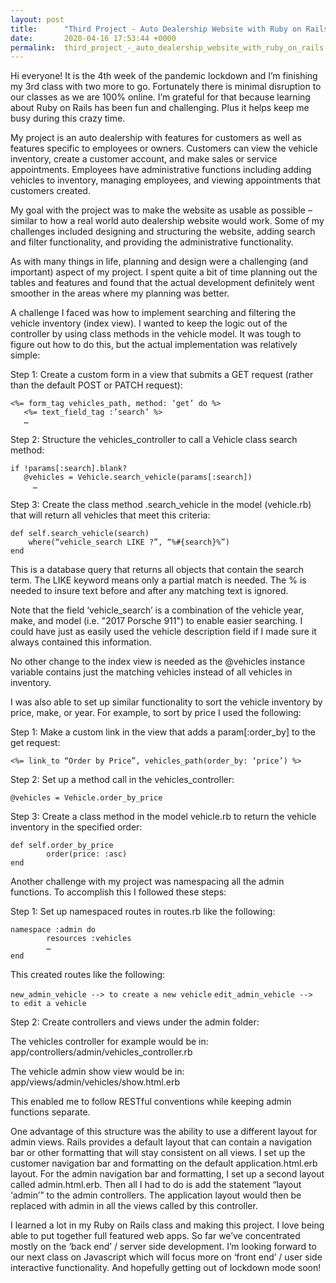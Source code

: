 ```yaml
---
layout: post
title:      "Third Project - Auto Dealership Website with Ruby on Rails"
date:       2020-04-16 17:53:44 +0000
permalink:  third_project_-_auto_dealership_website_with_ruby_on_rails
---
```



Hi everyone!  It is the 4th week of the pandemic lockdown and I’m finishing my 3rd class with two more to go.  Fortunately there is minimal disruption to our classes as we are 100% online.  I’m grateful for that because learning about Ruby on Rails has been fun and challenging.  Plus it helps keep me busy during this crazy time.

My project is an auto dealership with features for customers as well as features specific to employees or owners.  Customers can view the vehicle inventory, create a customer account, and make sales or service appointments.  Employees have administrative functions including adding vehicles to inventory,  managing employees, and viewing appointments that customers created.

My goal with the project was to make the website as usable as possible – similar to how a real world auto dealership website would work.  Some of my challenges included designing and structuring the website, adding search and filter functionality, and providing the administrative functionality.

As with many things in life, planning and design were a challenging (and important) aspect of my project.  I spent quite a bit of time planning out the tables and features and found that the actual development definitely went smoother in the areas where my planning was better.

A challenge I faced was how to implement searching and filtering the vehicle inventory (index view).  I wanted to keep the logic out of the controller by using class methods in the vehicle model.  It was tough to figure out how to do this, but the actual implementation was relatively simple:

Step 1: Create a custom form in a view that submits a GET request (rather than the default POST or PATCH request): 

```
<%= form_tag vehicles_path, method: ‘get’ do %>
   <%= text_field_tag :’search’ %>
   …
```

Step 2: Structure the vehicles_controller to call a Vehicle class search method: 

```
if !params[:search].blank?
   @vehicles = Vehicle.search_vehicle(params[:search])
	 …
```

Step 3: Create the class method .search_vehicle in the model (vehicle.rb) that will return all vehicles that meet this criteria:

```
def self.search_vehicle(search)
    where(“vehicle_search LIKE ?”, “%#{search}%”)
end
```

This is a database query that returns all objects that contain the search term.  The LIKE keyword means only a partial match is needed.  The % is needed to insure text before and after any matching text is ignored.

Note that the field ‘vehicle_search’ is a combination of the vehicle year, make, and model (i.e. "2017 Porsche 911") to enable easier searching.  I could have just as easily used the vehicle description field if I made sure it always contained this information.

No other change to the index view is needed as the @vehicles instance variable contains just the matching vehicles instead of all vehicles in inventory.

I was also able to set up similar functionality to sort the vehicle inventory by price, make, or year.  For example, to sort by price I used the following:

Step 1: Make a custom link in the view that adds a param[:order_by] to the get request:

`<%= link_to “Order by Price”, vehicles_path(order_by: ‘price’) %>`

Step 2: Set up a method call in the vehicles_controller:

`@vehicles = Vehicle.order_by_price`

Step 3: Create a class method in the model vehicle.rb to return the vehicle inventory in the specified order:

```
def self.order_by_price
		order(price: :asc)
end
```

Another challenge with my project was namespacing all the admin functions.  To accomplish this I followed these steps:

Step 1: Set up namespaced routes in routes.rb like the following:

```
namespace :admin do
		resources :vehicles
		…
end
```

This created routes like the following:

`new_admin_vehicle --> to create a new vehicle`
`edit_admin_vehicle -->  to edit a vehicle`

Step 2: Create controllers and views under the admin folder:

The vehicles controller for example would be in: app/controllers/admin/vehicles_controller.rb

The vehicle admin show view would be in: app/views/admin/vehicles/show.html.erb

This enabled me to follow RESTful conventions while keeping admin functions separate.

One advantage of this structure was the ability to use a different layout for admin views.  Rails provides a default layout that can contain a navigation bar or other formatting that will stay consistent on all views.  I set up the customer navigation bar and formatting on the default application.html.erb layout.  For the admin navigation bar and formatting, I set up a second layout called admin.html.erb.  Then all I had to do is add the statement “layout ‘admin’” to the admin controllers.  The application layout would then be replaced with admin in all the views called by this controller.

I learned a lot in my Ruby on Rails class and making this project.  I love being able to put together full featured web apps.  So far we’ve concentrated mostly on the ‘back end’ / server side development.  I’m looking forward to our next class on Javascript which will focus more on ‘front end’ / user side interactive functionality. And hopefully getting out of lockdown mode soon!

